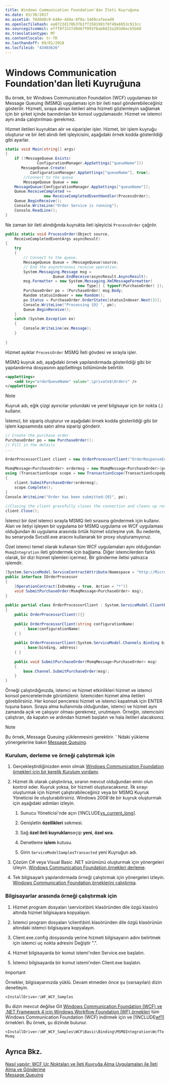 ```yaml
---
title: Windows Communication Foundation'dan İleti Kuyruğuna
ms.date: 03/30/2017
ms.assetid: 78d0d0c9-648e-4d4a-8f0a-14d9cafeead9
ms.openlocfilehash: ea0723d178b37b1ff2581981f8f49a6953c913cc
ms.sourcegitcommit: efff8f331fd9467f093f8ab8d23a203d6ecb5b60
ms.translationtype: MT
ms.contentlocale: tr-TR
ms.lasthandoff: 09/01/2018
ms.locfileid: "43403626"
---
```

# <a name="windows-communication-foundation-to-message-queuing"></a>Windows Communication Foundation'dan İleti Kuyruğuna
Bu örnek, bir Windows Communication Foundation (WCF) uygulaması bir Message Queuing (MSMQ) uygulaması için bir ileti nasıl gönderebileceğiniz gösterilir. Hizmeti, sıraya alınan iletileri alma hizmeti gözlemleyin sağlamak için bir şirket içinde barındırılan bir konsol uygulamasıdır. Hizmet ve istemci aynı anda çalıştırılması gerekmez.  
  
 Hizmet iletileri kuyruktan alır ve siparişler işler. Hizmet, bir işlem kuyruğu oluşturur ve bir ileti alındı ileti işleyicisini, aşağıdaki örnek kodda gösterildiği gibi ayarlar.  

```csharp
static void Main(string[] args)  
{  
    if (!MessageQueue.Exists(  
              ConfigurationManager.AppSettings["queueName"]))  
       MessageQueue.Create(  
           ConfigurationManager.AppSettings["queueName"], true);  
        //Connect to the queue  
        MessageQueue Queue = new   
    MessageQueue(ConfigurationManager.AppSettings["queueName"]);  
    Queue.ReceiveCompleted +=   
                 new ReceiveCompletedEventHandler(ProcessOrder);  
    Queue.BeginReceive();  
    Console.WriteLine("Order Service is running");  
    Console.ReadLine();  
}  
```

 Ne zaman bir ileti alındığında kuyrukta ileti işleyicisi `ProcessOrder` çağrılır.  

```csharp
public static void ProcessOrder(Object source,  
    ReceiveCompletedEventArgs asyncResult)  
{  
    try  
    {  
        // Connect to the queue.  
        MessageQueue Queue = (MessageQueue)source;  
        // End the asynchronous receive operation.  
        System.Messaging.Message msg =   
                     Queue.EndReceive(asyncResult.AsyncResult);  
        msg.Formatter = new System.Messaging.XmlMessageFormatter(  
                                new Type[] { typeof(PurchaseOrder) });  
        PurchaseOrder po = (PurchaseOrder) msg.Body;  
        Random statusIndexer = new Random();  
        po.Status = PurchaseOrder.OrderStates[statusIndexer.Next(3)];  
        Console.WriteLine("Processing {0} ", po);  
        Queue.BeginReceive();  
    }  
    catch (System.Exception ex)  
    {  
        Console.WriteLine(ex.Message);  
    }  
  
}  
```

 Hizmet ayıklar `ProcessOrder` MSMQ İleti gövdesi ve sırayla işler.  
  
 MSMQ kuyruk adı, aşağıdaki örnek yapılandırmada gösterildiği gibi bir yapılandırma dosyasının appSettings bölümünde belirtilir.  
  
```xml  
<appSettings>  
    <add key="orderQueueName" value=".\private$\Orders" />  
</appSettings>  
```  
  
> [!NOTE]
>  Kuyruk adı, eğik çizgi ayırıcılar yolundaki ve yerel bilgisayar için bir nokta (.) kullanır.  
  
 İstemci, bir sipariş oluşturur ve aşağıdaki örnek kodda gösterildiği gibi bir işlem kapsamında satın alma siparişi gönderir.  

```csharp
// Create the purchase order  
PurchaseOrder po = new PurchaseOrder();  
// Fill in the details  
...  
  
OrderProcessorClient client = new OrderProcessorClient("OrderResponseEndpoint");  
  
MsmqMessage<PurchaseOrder> ordermsg = new MsmqMessage<PurchaseOrder>(po);  
using (TransactionScope scope = new TransactionScope(TransactionScopeOption.Required))  
{  
    client.SubmitPurchaseOrder(ordermsg);  
    scope.Complete();  
}  
Console.WriteLine("Order has been submitted:{0}", po);  
  
//Closing the client gracefully closes the connection and cleans up resources  
client.Close();  
```

 İstemci bir özel istemci sırayla MSMQ ileti sırasına göndermek için kullanır. Alan ve iletiyi işleyen bir uygulama bir MSMQ uygulama ve WCF uygulaması olduğundan iki uygulama arasında örtük hizmet sözleşme yok. Bu nedenle, bu senaryoda Svcutil.exe aracını kullanarak bir proxy oluşturamıyoruz.  
  
 Özel istemci temel olarak kullanan tüm WCF uygulamaları aynı olduğundan `MsmqIntegration` ileti göndermek için bağlama. Diğer istemcilerden farklı olarak, bir dizi hizmet işlemleri içermez. Bir gönderme iletisi yalnızca işlemdir.  

```csharp
[System.ServiceModel.ServiceContractAttribute(Namespace = "http://Microsoft.ServiceModel.Samples")]  
public interface IOrderProcessor  
{  
    [OperationContract(IsOneWay = true, Action = "*")]  
    void SubmitPurchaseOrder(MsmqMessage<PurchaseOrder> msg);  
}  
  
public partial class OrderProcessorClient : System.ServiceModel.ClientBase<IOrderProcessor>, IOrderProcessor  
{  
    public OrderProcessorClient(){}  
  
    public OrderProcessorClient(string configurationName)  
        : base(configurationName)  
    { }  
  
    public OrderProcessorClient(System.ServiceModel.Channels.Binding binding, System.ServiceModel.EndpointAddress address)  
        : base(binding, address)  
    { }  
  
    public void SubmitPurchaseOrder(MsmqMessage<PurchaseOrder> msg)  
    {  
        base.Channel.SubmitPurchaseOrder(msg);  
    }  
}  
```

 Örneği çalıştırdığınızda, istemci ve hizmet etkinlikleri hizmet ve istemci konsol pencerelerinde görüntülenir. İstemciden hizmet alma iletileri görebilirsiniz. Her konsol penceresi hizmet ve istemci kapatmak için ENTER tuşuna basın. Sıraya alma kullanımda olduğundan, istemci ve hizmet aynı zamanda açık ve çalışıyor olması gerekmez, unutmayın. Örneğin, istemcisini çalıştıran, da kapatın ve ardından hizmeti başlatın ve hala iletileri alacaksınız.  
  
> [!NOTE]
>  Bu örnek, Message Queuing yüklenmesini gerektirir. ' Ndaki yükleme yönergelerine bakın [Message Queuing](https://go.microsoft.com/fwlink/?LinkId=94968).  
  
### <a name="to-setup-build-and-run-the-sample"></a>Kurulum, derleme ve örneği çalıştırmak için  
  
1.  Gerçekleştirdiğinizden emin olmak [Windows Communication Foundation örnekleri için bir kerelik Kurulum yordamı](../../../../docs/framework/wcf/samples/one-time-setup-procedure-for-the-wcf-samples.md).  
  
2.  Hizmet ilk olarak çalıştırılırsa, sıranın mevcut olduğundan emin olun kontrol eder. Kuyruk yoksa, bir hizmeti oluşturacaksınız. İlk sırayı oluşturmak için hizmet çalıştırabileceğiniz veya bir MSMQ Kuyruk Yöneticisi ile oluşturabilirsiniz. Windows 2008'de bir kuyruk oluşturmak için aşağıdaki adımları izleyin.  
  
    1.  Sunucu Yöneticisi'nde açın [!INCLUDE[vs_current_long](../../../../includes/vs-current-long-md.md)].  
  
    2.  Genişletin **özellikleri** sekmesi.  
  
    3.  Sağ **özel ileti kuyrukları**seçip **yeni**, **özel sıra**.  
  
    4.  Denetleme **işlem** kutusu.  
  
    5.  Girin `ServiceModelSamplesTransacted` yeni Kuyruğun adı.  
  
3.  Çözüm C# veya Visual Basic .NET sürümünü oluşturmak için yönergeleri izleyin. [Windows Communication Foundation örnekleri derleme](../../../../docs/framework/wcf/samples/building-the-samples.md).  
  
4.  Tek bilgisayarlı yapılandırmada örneği çalıştırmak için yönergeleri izleyin. [Windows Communication Foundation örneklerini çalıştırma](../../../../docs/framework/wcf/samples/running-the-samples.md).  
  
### <a name="to-run-the-sample-across-computers"></a>Bilgisayarlar arasında örneği çalıştırmak için  
  
1.  Hizmet program dosyaları \service\bin\ klasöründen dile özgü klasörü altında hizmet bilgisayara kopyalayın.  
  
2.  İstemci program dosyaları \client\bin\ klasöründen dile özgü klasörünün altındaki istemci bilgisayara kopyalayın.  
  
3.  Client.exe.config dosyasında yerine hizmeti bilgisayarın adını belirtmek için istemci uç nokta adresini Değiştir ".".  
  
4.  Hizmet bilgisayarda bir komut istemi'nden Service.exe başlatın.  
  
5.  İstemci bilgisayarda bir komut istemi'nden Client.exe başlatın.  
  
> [!IMPORTANT]
>  Örnekler, bilgisayarınızda yüklü. Devam etmeden önce şu (varsayılan) dizin denetleyin.  
>   
>  `<InstallDrive>:\WF_WCF_Samples`  
>   
>  Bu dizin mevcut değilse Git [Windows Communication Foundation (WCF) ve .NET Framework 4 için Windows Workflow Foundation (WF) örnekleri](https://go.microsoft.com/fwlink/?LinkId=150780) tüm Windows Communication Foundation (WCF) indirmek için ve [!INCLUDE[wf1](../../../../includes/wf1-md.md)] örnekleri. Bu örnek, şu dizinde bulunur.  
>   
>  `<InstallDrive>:\WF_WCF_Samples\WCF\Basic\Binding\MSMQIntegration\WcfToMsmq`  
  
## <a name="see-also"></a>Ayrıca Bkz.  
 [Nasıl yapılır: WCF Uç Noktaları ve İleti Kuyruğa Alma Uygulamaları ile İleti Alma ve Gönderme](../../../../docs/framework/wcf/feature-details/how-to-exchange-messages-with-wcf-endpoints-and-message-queuing-applications.md)  
 [Message Queuing](https://go.microsoft.com/fwlink/?LinkId=94968)

